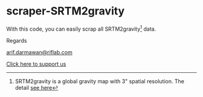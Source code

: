 # scraper-SRTM2gravity

With this code, you can easily scrap all SRTM2gravity[^1] data.

[^1]: SRTM2gravity is a global gravity map with 3" spatial resolution. The detail [see here](https://ddfe.curtin.edu.au/models/SRTM2gravity2018/SRTM2gravity_Readme.dat)

Regards

arif.darmawan@riflab.com

[Click here to support us](https://www.paypal.com/paypalme/arifdarma1)

